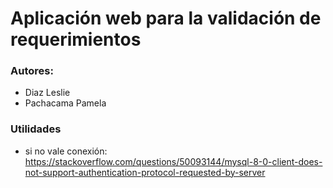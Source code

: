 # Aplicación web para la validación de requerimientos
### Autores:
* Diaz Leslie
* Pachacama Pamela
### Utilidades
* si no vale conexión: https://stackoverflow.com/questions/50093144/mysql-8-0-client-does-not-support-authentication-protocol-requested-by-server